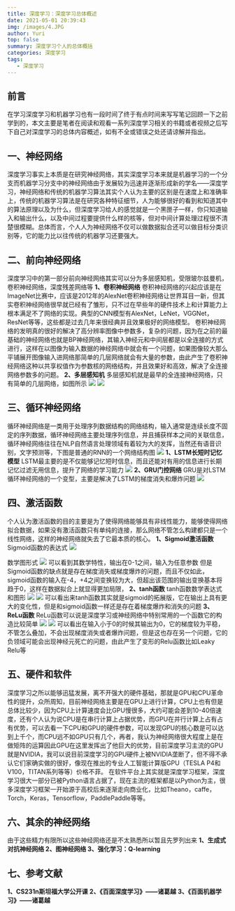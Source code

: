 ```yaml
---
title: 深度学习：深度学习总体概述
date: 2021-05-01 20:39:43
img: /images/4.JPG
author: Yuri
top: false
summary: 深度学习个人的总体概括
categories: 深度学习
tags: 
   - 深度学习
---
```

## 前言
在学习深度学习和机器学习也有一段时间了终于有点时间来写写笔记回顾一下之前学到的，本文主要是笔者在阅读和观看一系列深度学习相关的书籍或者视频之后写下自己对深度学习的总体内容概述，如有不全或错误之处还请谅解并指出。

## **一、神经网络**

深度学习事实上本质是在研究神经网络，其实深度学习本来就是机器学习的一个分支而机器学习分支中的神经网络由于发展较为迅速并逐渐形成新的学名——深度学习，神经网络和传统的机器学习算法其实个人认为主要的区别是在速度上和准确率上，传统的机器学习算法是在研究各种特征细节，人为能够很好的看到和知道其中的算法原理以及为什么，但深度学习给人的感觉就是一个黑匣子一样，你只知道输入和输出什么，以及中间过程要提供什么样的核等，但对中间计算处理过程很不清楚很模糊。总体而言，个人人为神经网络不仅可以做数据拟合还可以做目标分类识别等，它的能力比以往传统的机器学习还要强大。

## **二、前向神经网络**

深度学习中的第一部分前向神经网络其实可以分为多层感知机，受限玻尔兹曼机，卷积神经网络，深度残差网络等
**1、卷积神经网络**
卷积神经网络的兴起应该是在ImageNet比赛中，应该是2012年的AlexNet卷积神经网络让世界耳目一新，但其实卷积神经网络很早就已经有了雏形，只不过在早些年的硬件技术上和计算能力上根本满足不了网络的实现。典型的CNN模型有AlexNet，LeNet，VGGNet，ResNet等等，这些都是过去几年来很经典并且效果极好的网络模型。
卷积神经网络的发明真的很好的解决了高分辨率图像中参数多，复杂的问题，因为在之前的最基础的神经网络也就是BP神经网络，其输入神经元和中间层都是以全连接的方式进行，这样在以图像为输入数据的神经网络中就会有一个问题，如果图像较大那么平铺展开图像输入进网络那简单的几层网络就会有大量的参数，由此产生了卷积神经网络这种以共享权值作为参数核的网络结构，并且效果好和高效，解决了全连接网络参数多的问题。
**2、多层感知机**
多层感知机就是最早的全连接神经网络，只有简单的几层网络，如图所示
![](https://img-blog.csdnimg.cn/2020112821035464.png?x-oss-process=image/watermark,type_ZmFuZ3poZW5naGVpdGk,shadow_10,text_aHR0cHM6Ly9ibG9nLmNzZG4ubmV0L3FxXzQzNzExNjk3,size_16,color_FFFFFF,t_70)
![](https://img-blog.csdnimg.cn/20201128210446521.png)

## **三、循环神经网络**

循环神经网络是一类用于处理序列数据结构的网络结构，输入通常是连续长度不固定的序列数据，循环神经网络主要处理序列信息，并且捕获样本之间的关联信息，循环神经网络往往在NLP自然语言处理领域有着较为大的发挥，当然还有语音识别，文字预测等，下图是普通的RNN的一个网络结构图
![](https://img-blog.csdnimg.cn/20201128210852606.png?x-oss-process=image/watermark,type_ZmFuZ3poZW5naGVpdGk,shadow_10,text_aHR0cHM6Ly9ibG9nLmNzZG4ubmV0L3FxXzQzNzExNjk3,size_16,color_FFFFFF,t_70)
**1、LSTM长短时记忆模型**
LSTM最主要的是不仅能够记忆短时信息，而且还能对有用的信息进行长期记忆过滤无用信息，提升了网络的学习能力
![](https://img-blog.csdnimg.cn/20201128211621468.png?x-oss-process=image/watermark,type_ZmFuZ3poZW5naGVpdGk,shadow_10,text_aHR0cHM6Ly9ibG9nLmNzZG4ubmV0L3FxXzQzNzExNjk3,size_16,color_FFFFFF,t_70)
**2、GRU门控网络**
GRU是对LSTM循环神经网络的一个变型，主要是解决了LSTM的梯度消失和爆炸问题
![](https://img-blog.csdnimg.cn/20201128211713925.png?x-oss-process=image/watermark,type_ZmFuZ3poZW5naGVpdGk,shadow_10,text_aHR0cHM6Ly9ibG9nLmNzZG4ubmV0L3FxXzQzNzExNjk3,size_16,color_FFFFFF,t_70)

## **四、激活函数**

个人认为激活函数的目的主要是为了使得网络能够具有非线性能力，能够使得网络拟合数据，如果没有激活函数只有单纯的连接，那么网络不管怎么构建都只是一个线性网络，这样的神经网络就失去了它最本质的核心。
**1、Sigmoid激活函数**
Sigmoid函数的表达式
![](https://img-blog.csdnimg.cn/20201128213429173.png)

数学图形式
![](https://img-blog.csdnimg.cn/20201128212254782.png)
可以看到其数学特性，输出在0-1之间，输入为任意参数
但是Sigmoid函数的缺点就是存在梯度消失或梯度爆炸的问题，而且不仅如此，sigmoid函数的输入在-4，+4之间变换较为大，但超出该范围的输出变换基本将趋于0，这样在数据拟合上就显得更加局限，
**2、tanh函数**
tanh函数数学表达式和图形
![](https://img-blog.csdnimg.cn/20201128213417647.png)
![](https://img-blog.csdnimg.cn/20201128213451425.png?x-oss-process=image/watermark,type_ZmFuZ3poZW5naGVpdGk,shadow_10,text_aHR0cHM6Ly9ibG9nLmNzZG4ubmV0L3FxXzQzNzExNjk3,size_16,color_FFFFFF,t_70)
可以看出来tanh函数其实就是sigmoid的拓展版，它在输出上具有更大的变化性，但是和sigmoid函数一样还是存在着梯度爆炸和消失的问题
**3、ReLu函数**
ReLu函数可以说是深度学习或神经网络中特别常用的一个函数它的构造比较简单
![](https://img-blog.csdnimg.cn/2020112821364085.png)
![](https://img-blog.csdnimg.cn/2020112821370133.png)
可以看出在输入小于0的时候其输出为0，它的梯度较为平稳，不管怎么叠加，不会出现梯度消失或者爆炸问题，但是这也存在另一个问题，它的负领域可能会出现神经元死亡的问题，由此产生了变形的Relu函数比如Leaky Relu等

## 五、硬件和软件
深度学习之所以能够迅猛发展，离不开强大的硬件基础，那就是GPU和CPU革命性的提升，众所周知，目前神经网络主要是在GPU上进行计算，CPU上也有但是总体比较少，因为CPU上计算速度会比GPU慢很多，大约可能会差到10-40倍速度，还有个人认为说CPU是在串行计算上占据优势，而GPU在并行计算上占有占有优势，可以去看一下CPU和GPU的硬件参数，可以发现GPU的核心数是可以达到上千个，而CPU远不如GPU只有几个，再者，我认为神经网络很大程度上是在做矩阵的运算因此GPU在这里发挥出了他巨大的优势，目前深度学习主流的GPU就是NVIDIA，我可以说目前深度学习的GPU硬件上被NVIDIA垄断了，但不得不承认它们家确实做的很好，像现在推出的专业人工智能计算版GPU（TESLA P4和V100，TITAN系列等等）价格不菲。
在软件平台上其实就是深度学习框架，深度学习很大一部分已被Python语言占据了，现在主流的框架都是以Python为主，很多深度学习框架一开始源于高校后来逐渐走向商业化，比如Theano，caffe，Torch，Keras，Tensorflow，PaddlePaddle等等。

## 六、其余的神经网络
由于这些精力有限所以这些神经网络还是不太熟悉所以暂且先罗列出来
**1、生成式对抗神经网络
2、图神经网络
3、强化学习：Q-learning**

## 七、参考文献
**1、CS231n斯坦福大学公开课**
**2、《百面深度学习》——诸葛越**
**3、《百面机器学习》——诸葛越**

